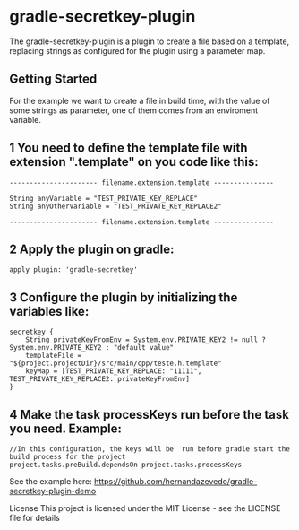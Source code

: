 # gradle-secretkey-plugin
The gradle-secretkey-plugin is a plugin to create a file based on a template, replacing strings as configured for the plugin using a parameter map.

## Getting Started
For the example we want to create a file in build time, with the value of some strings as parameter, one of them comes from an enviroment variable.

## 1 You  need to define the template file with extension ".template" on you code like this:
```
---------------------- filename.extension.template ---------------

String anyVariable = "TEST_PRIVATE_KEY_REPLACE"
String anyOtherVariable = "TEST_PRIVATE_KEY_REPLACE2"

---------------------- filename.extension.template ---------------
```
## 2 Apply the plugin on gradle:
```
apply plugin: 'gradle-secretkey'
```

## 3 Configure the plugin by initializing the variables like: 
```
secretkey {
    String privateKeyFromEnv = System.env.PRIVATE_KEY2 != null ? System.env.PRIVATE_KEY2 : "default value"
    templateFile = "${project.projectDir}/src/main/cpp/teste.h.template"
    keyMap = [TEST_PRIVATE_KEY_REPLACE: "11111", TEST_PRIVATE_KEY_REPLACE2: privateKeyFromEnv]
}
```

## 4 Make the task processKeys run before the task you need. Example: 
```
//In this configuration, the keys will be  run before gradle start the build process for the project
project.tasks.preBuild.dependsOn project.tasks.processKeys
```
See the example here: https://github.com/hernandazevedo/gradle-secretkey-plugin-demo

License
This project is licensed under the MIT License - see the LICENSE file for details
